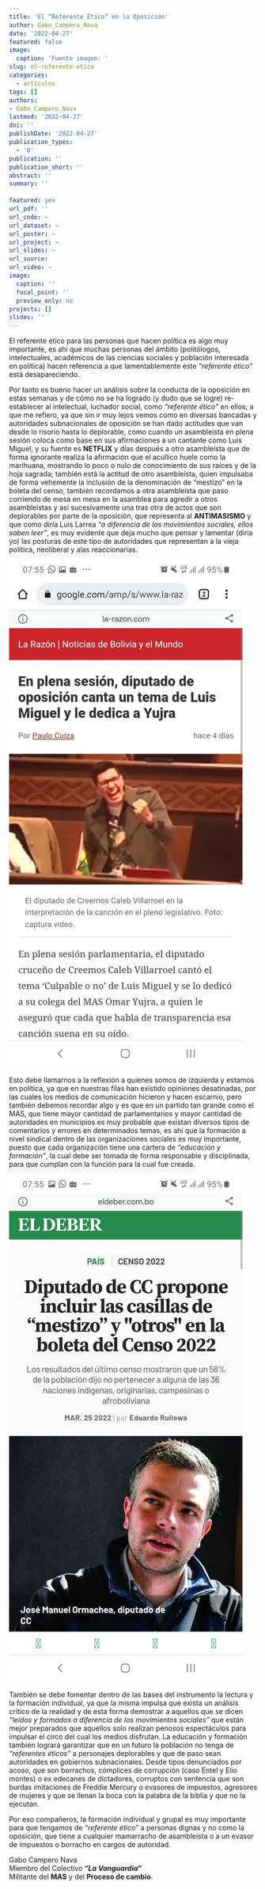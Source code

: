 ```yaml
---
title: 'El “Referente Ético” en la Oposición'
author: Gabo_Campero_Nava
date: '2022-04-27'
featured: false
image:
  caption: 'Fuente imagen: '
slug: el-referente-etico
categories:
  - articulos
tags: []
authors:
- Gabo_Campero_Nava
lastmod: '2022-04-27'
doi: ''
publishDate: '2022-04-27'
publication_types:
  - '0'
publication: ''
publication_short: ''
abstract: ''
summary: ''

featured: yes
url_pdf: ''
url_code: ~
url_dataset: ~
url_poster: ~
url_project: ~
url_slides: ~
url_source: 
url_video: ~
image:
  caption: ''
  focal_point: ''
  preview_only: no
projects: []
slides: ''
---
```



El referente ético para las personas que hacen política es algo muy importante, es ahí que muchas personas del ámbito (politólogos, intelectuales, académicos de las ciencias sociales y población interesada en política) hacen referencia a que lamentablemente este *“referente ético”* está desapareciendo.

Por tanto es bueno hacer un análisis sobre la conducta de la oposición en estas semanas y de cómo no se ha logrado (y dudo que se logre) re-establecer al intelectual, luchador social, como *“referente ético”* en ellos; a que me refiero, ya que sin ir muy lejos vemos como en diversas bancadas y autoridades subnacionales de oposición se han dado actitudes que van desde lo risorio hasta lo deplorable, como cuando un asambleísta en plena sesión coloca como base en sus afirmaciones a un cantante como Luis Miguel, y su fuente es **NETFLIX** y días después a otro asambleísta que de forma ignorante realiza la afirmación que el acullico huele como la marihuana, mostrando lo poco o nulo de conocimiento de sus raíces y de la hoja sagrada; también está la actitud de otro asambleísta, quien impulsaba de forma vehemente la inclusión de la denominación de “mestizo” en la boleta del censo, también recordamos a otra asambleísta que paso corriendo de mesa en mesa en la asamblea para agredir a otros asambleístas y así sucesivamente una tras otra de actos que son deplorables por parte de la oposición, que representa al **ANTIMASISMO** y que como diría Luis Larrea *“a diferencia de los movimientos sociales, ellos saben leer”*, es muy evidente que deja mucho que pensar y lamentar (diría yo) las posturas de este tipo de autoridades que representan a la vieja política, neoliberal y alas reaccionarias.

![1](1.jpeg)

Esto debe llamarnos a la reflexión a quienes somos de izquierda y estamos en política, ya que en nuestras filas han existido opiniones desatinadas, por las cuales los medios de comunicación hicieron y hacen escarnio, pero también debemos recordar algo y es que en un partido tan grande como el MAS, que tiene mayor cantidad de parlamentarios y mayor cantidad de autoridades en municipios es muy probable que existan diversos tipos de comentarios y errores en determinados temas, es ahí que la formación a nivel sindical dentro de las organizaciones sociales es muy importante, puesto que cada organización tiene una cartera de *“educación y formación”*, la cual debe ser tomada de forma responsable y disciplinada, para que cumplan con la función para la cual fue creada.

![1](2.jpeg)

También se debe fomentar dentro de las bases del instrumento la lectura y la formación individual, ya que la misma impulsa que exista un análisis crítico de la realidad y de esta forma demostrar a aquellos que se dicen *“leídos y formados a diferencia de los movimientos sociales”* que están mejor preparados que aquellos solo realizan penosos espectáculos para impulsar el circo del cual los medios disfrutan.
 La educación y formación también logrará garantizar que en un futuro la población no tenga de *“referentes éticos”* a personajes deplorables y que de paso sean autoridades en gobiernos subnacionales. Desde tipos denunciados por acoso, que son borrachos, cómplices de corrupción (caso Entel y Elio montes) o ex edecanes de dictadores, corruptos con sentencia que son burdas imitaciones de Freddie Mercury o evasores de impuestos, agresores de mujeres y que se llenan la boca con la palabra de la biblia y que no la ejecutan.
 
Por eso compañeros, la formación individual y grupal es muy importante para que tengamos de *“referente ético”* a personas dignas y no como la oposición, que tiene a cualquier mamarracho de asambleísta o a un evasor de impuestos o borracho en cargos de autoridad.

Gabo Campero Nava<br>
Miembro del Colectivo **“*La Vanguardia*”**<br>
Militante del **MAS** y del **Proceso de cambio**.<br>
